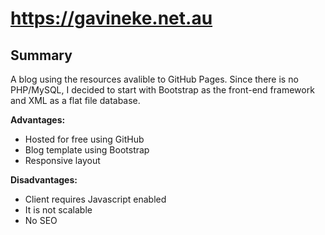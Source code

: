 # https://gavineke.net.au

## Summary

A blog using the resources avalible to GitHub Pages. Since there is no PHP/MySQL, I decided to start with Bootstrap as the front-end framework and XML as a flat file database.

**Advantages:**
* Hosted for free using GitHub
* Blog template using Bootstrap
* Responsive layout

**Disadvantages:**
* Client requires Javascript enabled
* It is not scalable
* No SEO

